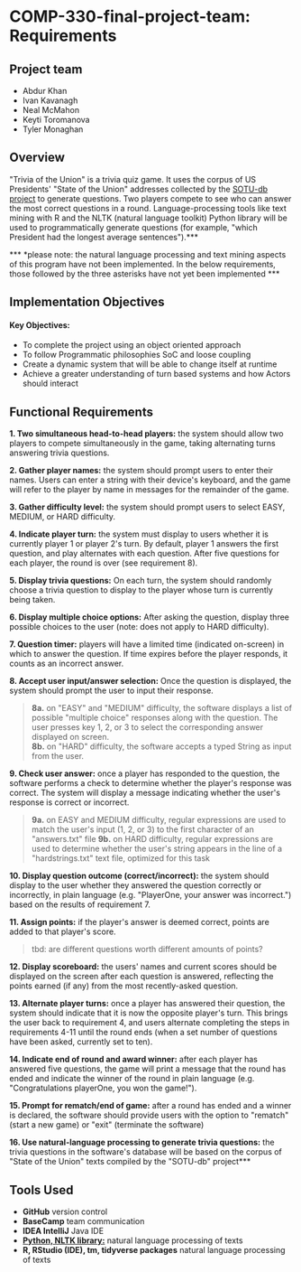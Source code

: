 # COMP-330-final-project-team: Requirements

## Project team
- Abdur Khan
- Ivan Kavanagh
- Neal McMahon
- Keyti Toromanova
- Tyler Monaghan

## Overview
"Trivia of the Union" is a trivia quiz game. It uses the corpus of US Presidents' "State of the Union" addresses collected by the [SOTU-db project](http://www.sotu-db.com) to generate questions. Two players compete to see who can answer the most correct questions in a round. Language-processing tools like text mining with R and the NLTK (natural language toolkit) Python library will be used to programmatically generate questions (for example, "which President had the longest average sentences").***


*** *please note: the natural language processing and text mining aspects of this program have not been implemented. In the below requirements, those followed by the three asterisks have not yet been implemented ***
## Implementation Objectives
#### Key Objectives:
- To complete the project using an object oriented approach
- To follow Programmatic philosophies SoC and loose coupling
- Create a dynamic system that will be able to change itself at runtime
- Achieve a greater understanding of turn based systems and how Actors should interact

## Functional Requirements
**1. Two simultaneous head-to-head players:** the system should allow two players to compete simultaneously in the game, taking alternating turns answering trivia questions.

**2. Gather player names:** the system should prompt users to enter their names. Users can enter a string with their device's keyboard, and the game will refer to the player by name in messages for the remainder of the game.

**3. Gather difficulty level:** the system should prompt users to select EASY, MEDIUM, or HARD difficulty.

**4. Indicate player turn:** the system must display to users whether it is currently player 1 or player 2's turn. By default, player 1 answers the first question, and play alternates with each question. After five questions for each player, the round is over (see requirement 8).

**5. Display trivia questions:** On each turn, the system should randomly choose a trivia question to display to the player whose turn is currently being taken.

**6. Display multiple choice options:** After asking the question, display three possible choices to the user (note: does not apply to HARD difficulty).

**7. Question timer:** players will have a limited time (indicated on-screen) in which to answer the question. If time expires before the player responds, it counts as an incorrect answer.

**8. Accept user input/answer selection:** Once the question is displayed, the system should prompt the user to input their response.
>**8a.** on "EASY" and "MEDIUM" difficulty, the software displays a list of possible "multiple choice" responses along with the question. The user presses key 1, 2, or 3 to select the corresponding answer displayed on screen. <br>
>**8b.** on "HARD" difficulty, the software accepts a typed String as input from the user.

**9. Check user answer:** once a player has responded to the question, the software performs a check to determine whether the player's response was correct. The system will display a message indicating whether the user's response is correct or incorrect.
>**9a.** on EASY and MEDIUM difficulty, regular expressions are used to match the user's input (1, 2, or 3) to the first character of an "answers.txt" file
>**9b.** on HARD difficulty, regular expressions are used to determine whether the user's string appears in the line of a "hardstrings.txt" text file, optimized for this task

**10. Display question outcome (correct/incorrect):** the system should display to the user whether they answered the question correctly or incorrectly, in plain language (e.g. "PlayerOne, your answer was incorrect.") based on the results of requirement 7.

**11. Assign points:** if the player's answer is deemed correct, points are added to that player's score.
>tbd: are different questions worth different amounts of points?

**12. Display scoreboard:** the users' names and current scores should be displayed on the screen after each question is answered, reflecting the points earned (if any) from the most recently-asked question.

**13. Alternate player turns:** once a player has answered their question, the system should indicate that it is now the opposite player's turn. This brings the user back to requirement 4, and users alternate completing the steps in requirements 4-11 until the round ends (when a set number of questions have been asked, currently set to ten).

**14. Indicate end of round and award winner:** after each player has answered five questions, the game will print a message that the round has ended and indicate the winner of the round in plain language (e.g. "Congratulations playerOne, you won the game!").

**15. Prompt for rematch/end of game:** after a round has ended and a winner is declared, the software should provide users with the option to "rematch" (start a new game) or "exit" (terminate the software)

**16. Use natural-language processing to generate trivia questions:** the trivia questions in the software's database will be based on the corpus of "State of the Union" texts compiled by the "SOTU-db" project***

## Tools Used
- **GitHub** version control
- **BaseCamp** team communication
- **IDEA IntelliJ** Java IDE
- **[Python, NLTK library:](https://www.nltk.org/)** natural language processing of texts
- **R, RStudio (IDE), tm, tidyverse packages** natural language processing of texts
